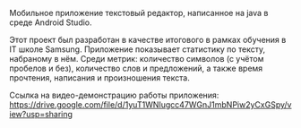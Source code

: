 Мобильное приложение текстовый редактор, написанное на java в среде Android Studio. 

Этот проект был разработан в качестве итогового в рамках обучения в IT школе Samsung. Приложение показывает статистику по тексту, набраному в нём. Среди метрик: количество символов (с учётом пробелов и без), количество слов и предложений, а также время прочтения, написания и произношения текста. 

Ссылка на видео-демонстрацию работы приложения: https://drive.google.com/file/d/1yuT1WNIugcc47WGnJ1mbNPiw2yCxGSpy/view?usp=sharing 
